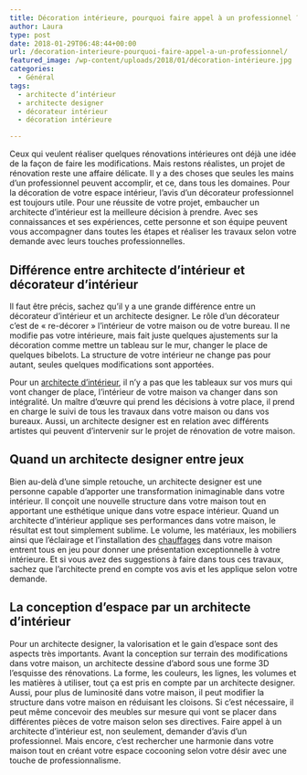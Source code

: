```yaml
---
title: Décoration intérieure, pourquoi faire appel à un professionnel ?
author: Laura
type: post
date: 2018-01-29T06:48:44+00:00
url: /decoration-interieure-pourquoi-faire-appel-a-un-professionnel/
featured_image: /wp-content/uploads/2018/01/décoration-intérieure.jpg
categories:
  - Général
tags:
  - architecte d’intérieur
  - architecte designer
  - décorateur intérieur
  - décoration intérieure

---
```

Ceux qui veulent réaliser quelques rénovations intérieures ont déjà une idée de la façon de faire les modifications. Mais restons réalistes, un projet de rénovation reste une affaire délicate. Il y a des choses que seules les mains d’un professionnel peuvent accomplir, et ce, dans tous les domaines. Pour la décoration de votre espace intérieur, l’avis d’un décorateur professionnel est toujours utile. Pour une réussite de votre projet, embaucher un architecte d’intérieur est la meilleure décision à prendre. Avec ses connaissances et ses expériences, cette personne et son équipe peuvent vous accompagner dans toutes les étapes et réaliser les travaux selon votre demande avec leurs touches professionnelles.

## Différence entre architecte d’intérieur et décorateur d’intérieur

Il faut être précis, sachez qu’il y a une grande différence entre un décorateur d’intérieur et un architecte designer. Le rôle d’un décorateur c’est de « re-décorer » l’intérieur de votre maison ou de votre bureau. Il ne modifie pas votre intérieure, mais fait juste quelques ajustements sur la décoration comme mettre un tableau sur le mur, changer le place de quelques bibelots. La structure de votre intérieur ne change pas pour autant, seules quelques modifications sont apportées.

Pour un [architecte d’intérieur][1], il n’y a pas que les tableaux sur vos murs qui vont changer de place, l’intérieur de votre maison va changer dans son intégralité. Un maître d’œuvre qui prend les décisions à votre place, il prend en charge le suivi de tous les travaux dans votre maison ou dans vos bureaux. Aussi, un architecte designer est en relation avec différents artistes qui peuvent d’intervenir sur le projet de rénovation de votre maison.

## Quand un architecte designer entre jeux

Bien au-delà d’une simple retouche, un architecte designer est une personne capable d’apporter une transformation inimaginable dans votre intérieur. Il conçoit une nouvelle structure dans votre maison tout en apportant une esthétique unique dans votre espace intérieur. Quand un architecte d’intérieur applique ses performances dans votre maison, le résultat est tout simplement sublime. Le volume, les matériaux, les mobiliers ainsi que l’éclairage et l’installation des [chauffages][2] dans votre maison entrent tous en jeu pour donner une présentation exceptionnelle à votre intérieure. Et si vous avez des suggestions à faire dans tous ces travaux, sachez que l’architecte prend en compte vos avis et les applique selon votre demande.

## La conception d’espace par un architecte d’intérieur

Pour un architecte designer, la valorisation et le gain d’espace sont des aspects très importants. Avant la conception sur terrain des modifications dans votre maison, un architecte dessine d’abord sous une forme 3D l’esquisse des rénovations. La forme, les couleurs, les lignes, les volumes et les matières à utiliser, tout ça est pris en compte par un architecte designer. Aussi, pour plus de luminosité dans votre maison, il peut modifier la structure dans votre maison en réduisant les cloisons. Si c’est nécessaire, il peut même concevoir des meubles sur mesure qui vont se placer dans différentes pièces de votre maison selon ses directives. Faire appel à un architecte d’intérieur est, non seulement, demander d’avis d’un professionnel. Mais encore, c’est rechercher une harmonie dans votre maison tout en créant votre espace cocooning selon votre désir avec une touche de professionnalisme.

 [1]: https://fr.wikipedia.org/wiki/Architecture_d%27int%C3%A9rieur
 [2]: https://www.radiateurplus.com/